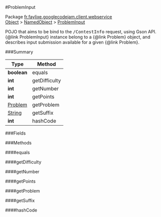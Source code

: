 #ProblemInput

Package [fr.faylixe.googlecodejam.client.webservice](https://github.com/Faylixe/googlecodejam-client/blob/master/fr/faylixe/googlecodejam/client/webservice)<br>
[Object]() > [NamedObject](https://github.com/Faylixe/googlecodejam-client/blob/master/javadoc/fr/faylixe/googlecodejam/client/common/NamedObject.md) > [ProblemInput](https://github.com/Faylixe/googlecodejam-client/blob/master/javadoc/fr/faylixe/googlecodejam/client/webservice/ProblemInput.md)

<p>POJO that aims to be bind to the <tt>/ContestInfo</tt>
 request, using Gson API. {@link ProblemInput} instance belong
 to a {@link Problem} object, and describes input submission
 available for a given {@link Problem}.</p>

###Summary


| Type | Method |
| --- | --- |
| **boolean** | equals |
| **int** | getDifficulty |
| **int** | getNumber |
| **int** | getPoints |
| [Problem](https://github.com/Faylixe/googlecodejam-client/blob/master/javadoc/fr/faylixe/googlecodejam/client/webservice/Problem.md) | getProblem |
| [String]() | getSuffix |
| **int** | hashCode |

###Fields


###Methods

####equals


####getDifficulty


####getNumber


####getPoints


####getProblem


####getSuffix


####hashCode


